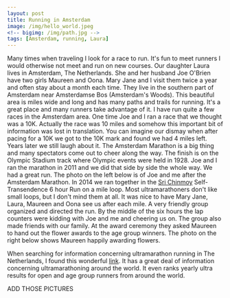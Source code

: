```yaml
---
layout: post
title: Running in Amsterdam
image: /img/hello_world.jpeg
<!-- bigimg: /img/path.jpg -->
tags: [Amsterdam, running, Laura]
---
```


 Many times when traveling I look for a race to run. It's fun to meet runners I would otherwise not
 meet and run on new courses. Our daughter Laura lives in Amsterdam, The Netherlands. She and her
 husband Joe O'Brien have two girls Maureen and Oona. Mary Jane and I visit them twice a year and
 often stay about a month each time. They live in the southern part of Amsterdam near Amsterdamse
 Bos (Amsterdam's Woods). This beautiful area is miles wide and long and has many paths and trails
 for running. It's a great place and many runners take advantage of it. I have run quite a few races
 in the Amsterdam area. One time Joe and I ran a race that we thought was a 10K. Actually the race
 was 10 miles and somehow this important bit of information was lost in translation. You can imagine
 our dismay when after pacing for a 10K we got to the 10K mark and found we had 4 miles left. Years
 later we still laugh about it. The Amsterdam Marathon is a big thing and many spectators come out
 to cheer along the way. The finish is on the Olympic Stadium track where Olympic events were held
 in 1928. Joe and I ran the marathon in 2011 and we did that side by side the whole way. We had a
 great run. The photo on the left below is of Joe and me after the Amsterdam Marathon. In 2014 we
 ran together in the [Sri Chinmoy](https://en.wikipedia.org/wiki/Sri_Chinmoy) Self-Transendence
 6 hour Run on a mile loop. Most ultramarathoners  don't like small loops, but I don't mind them at
 all. It was nice to have Mary Jane, Laura, Maureen and Oona see us after each mile. A very friendly
 group organized and directed the run. By the middle of the six hours the lap counters were kidding
 with Joe and me and cheering us on. The group also made friends with our family. At the award ceremony
 they asked Maureen to hand out the flower awards to the age group winners. The photo on the right
 below shows Maureen happily awarding flowers.

 When searching for information concerning ultramarathon running in The Netherlands, I found this
 wonderful [link](http://statistik.d-u-v.org/). It has a great deal of information concerning
 ultramarathoning around the world. It even ranks yearly ultra results for open and age group runners
 from around the world.

 ADD THOSE PICTURES
